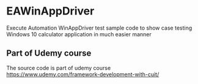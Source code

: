 # EAWinAppDriver
Execute Automation WinAppDriver test sample code to show case testing Windows 10 calculator application in much easier manner

## Part of Udemy course
The source code is part of udemy course https://www.udemy.com/framework-development-with-cuit/

